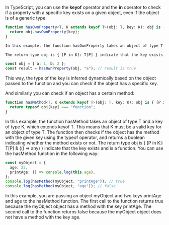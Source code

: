 In TypeScript, you can use the **keyof** operator and the **in** operator to check if a property with a specific key exists on a given object, even if the object is of a generic type.

```ts
function hasOwnProperty<T, K extends keyof T>(obj: T, key: K): obj is { [P in K]: T[P] } {
  return obj.hasOwnProperty(key);
}
```

```txt
In this example, the function hasOwnProperty takes an object of type T and a key of type K, which extends keyof T. This means that K must be a valid key for an object of type T. The function then checks if the object has the property with the given key using the hasOwnProperty method, and returns a boolean indicating whether the property exists or not.
```

```txt
The return type obj is { [P in K]: T[P] } indicate that the key exists. You can use it like this:
```

```ts
const obj = { a: 1, b: 2 };
const result = hasOwnProperty(obj, "a"); // result is true
```

This way, the type of the key is inferred dynamically based on the object passed to the function and you can check if the object has a specific key.

And similarly you can check if an object has a certain method:

```ts
function hasMethod<T, K extends keyof T>(obj: T, key: K): obj is { [P in K]: T[P] & (() => any) } {
  return typeof obj[key] === "function";
}
```

In this example, the function hasMethod takes an object of type T and a key of type K, which extends keyof T. This means that K must be a valid key for an object of type T. The function then checks if the object has the method with the given key using the typeof operator, and returns a boolean indicating whether the method exists or not. The return type obj is { [P in K]: T[P] & (() => any) } indicate that the key exists and is a function. You can use the hasMethod function in the following way:

```ts
const myObject = {
  age: 25,
  printAge: () => console.log(this.age),
};
console.log(hasMethod(myObject, "printAge")); // true
console.log(hasMethod(myObject, "age")); // false
```

In this example, you are passing an object myObject and two keys printAge and age to the hasMethod function. The first call to the function returns true because the myObject object has a method with the key printAge. The second call to the function returns false because the myObject object does not have a method with the key age.
